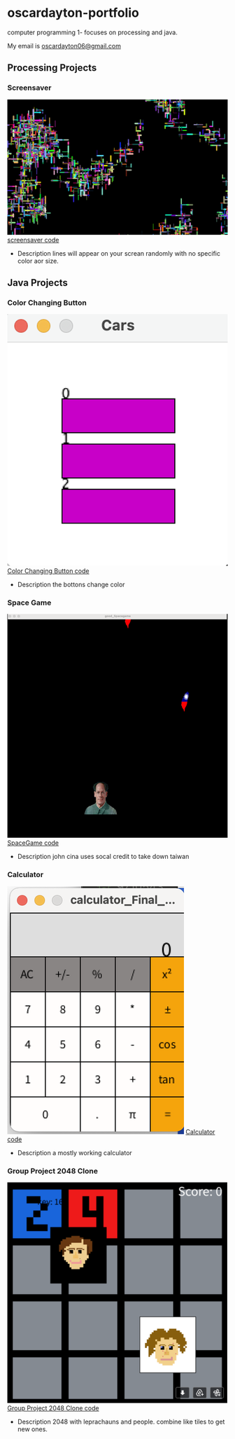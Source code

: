 # oscardayton-portfolio
computer programming 1- focuses on processing and java. 

My email is oscardayton06@gmail.com 

## Processing Projects

### Screensaver
![screensaver screenshot](https://github.com/OscarDaytonn/oscardayton-portfolio/raw/gh-pages/Images/screensaver98.png)
[screensaver code](https://github.com/OscarDaytonn/oscardayton-portfolio/blob/gh-pages/Text/Screensaver%20text.txt)
* Description 
lines will appear on your screan randomly with no specific color aor size.

## Java Projects 

### Color Changing Button
![Button screenshot](https://github.com/OscarDaytonn/oscardayton-portfolio/blob/gh-pages/Images/Button.png?raw=true)
[Color Changing Button code](https://github.com/OscarDaytonn/oscardayton-portfolio/blob/gh-pages/Text/Button%20text.txt)
* Description 
the bottons change color

### Space Game  
![SpaceGame screenshot](https://github.com/OscarDaytonn/oscardayton-portfolio/blob/gh-pages/Images/SpaceGame.png?raw=true)
[SpaceGame code](https://github.com/OscarDaytonn/oscardayton-portfolio/blob/gh-pages/Text/Space%20text.txt) 
* Description 
john cina uses socal credit to take down taiwan 

### Calculator 
![Calculator screenshot](https://github.com/OscarDaytonn/oscardayton-portfolio/blob/gh-pages/Images/calculator%20screanshot.png?raw=true) 
[Calculator code](https://github.com/OscarDaytonn/oscardayton-portfolio/blob/gh-pages/Text/Calculator%20text.txt)
* Description 
a mostly working calculator 

### Group Project 2048 Clone  
![Group Project 2048 Clone screenshot](https://github.com/OscarDaytonn/oscardayton-portfolio/blob/gh-pages/Images/Tile.png?raw=true)
[Group Project 2048 Clone code](https://github.com/OscarDaytonn/oscardayton-portfolio/blob/gh-pages/Text/2048%20text.txt) 
* Description 
2048 with leprachauns and people. combine like tiles to get new ones.

